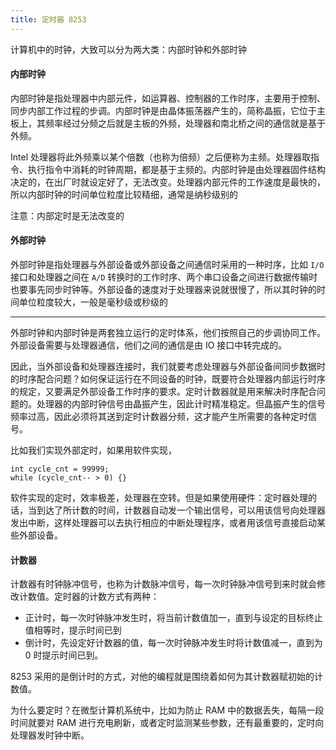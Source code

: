 ```yaml
---
title: 定时器 8253
---
```


计算机中的时钟，大致可以分为两大类：内部时钟和外部时钟

#### 内部时钟

内部时钟是指处理器中内部元件，如运算器、控制器的工作时序，主要用于控制、同步内部工作过程的步调。内部时钟是由晶体振荡器产生的，简称晶振，它位于主板上，其频率经过分频之后就是主板的外频，处理器和南北桥之间的通信就是基于外频。

Intel 处理器将此外频乘以某个倍数（也称为倍频）之后便称为主频。处理器取指令、执行指令中消耗的时钟周期，都是基于主频的。内部时钟是由处理器固件结构决定的，在出厂时就设定好了，无法改变。处理器内部元件的工作速度是最快的，所以内部时钟的时间单位粒度比较精细，通常是纳秒级别的

注意：内部定时是无法改变的

#### 外部时钟

外部时钟是指处理器与外部设备或外部设备之间通信时采用的一种时序，比如 `I/O` 接口和处理器之间在 `A/D` 转换时的工作时序、两个串口设备之间进行数据传输时也要事先同步时钟等。外部设备的速度对于处理器来说就很慢了，所以其时钟的时间单位粒度较大，一般是毫秒级或秒级的

---

外部时钟和内部时钟是两套独立运行的定时体系，他们按照自己的步调协同工作。外部设备需要与处理器通信，他们之间的通信是由 IO 接口中转完成的。

因此，当外部设备和处理器连接时，我们就要考虑处理器与外部设备间同步数据时的时序配合问题？如何保证运行在不同设备的时钟，既要符合处理器内部运行时序的规定，又要满足外部设备工作时序的要求。定时计数器就是用来解决时序配合问题的。处理器的内部时钟信号由晶振产生，因此计时精准稳定。但晶振产生的信号频率过高，因此必须将其送到定时计数器分频，这才能产生所需要的各种定时信号。

比如我们实现外部定时，如果用软件实现，

```
int cycle_cnt = 99999;
while (cycle_cnt-- > 0) {}
```

软件实现的定时，效率极差，处理器在空转。但是如果使用硬件：定时器处理的话，当到达了所计数的时间，计数器自动发一个输出信号，可以用该信号向处理器发出中断，这样处理器可以去执行相应的中断处理程序，或者用该信号直接启动某些外部设备。

#### 计数器

计数器有时钟脉冲信号，也称为计数脉冲信号，每一次时钟脉冲信号到来时就会修改计数值。定时器的计数方式有两种：

- 正计时，每一次时钟脉冲发生时，将当前计数值加一，直到与设定的目标终止值相等时，提示时间已到
- 倒计时，先设定好计数器的值，每一次时钟脉冲发生时将计数值减一，直到为 0 时提示时间已到。

8253 采用的是倒计时的方式，对他的编程就是围绕着如何为其计数器赋初始的计数值。

为什么要定时？在微型计算机系统中，比如为防止 RAM 中的数据丢失，每隔一段时间就要对 RAM 进行充电刷新，或者定时监测某些参数，还有最重要的，定时向处理器发时钟中断。





















